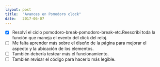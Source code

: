 ```yaml
---
layout: post
title:  "Avances en Pomodoro clock"
date:   2017-06-07
---
```

* [x] Resolví el ciclo pomodoro-break-pomodoro-break-etc.Reescribí toda la función que maneja el evento del click del reloj.
* [ ] Me falta aprender más sobre el diseño de la página para mejorar el aspecto y la ubicación de los elementos.
* [ ] También debería testear más el funcionamiento.
* [ ] También revisar el código para hacerlo más legible.
